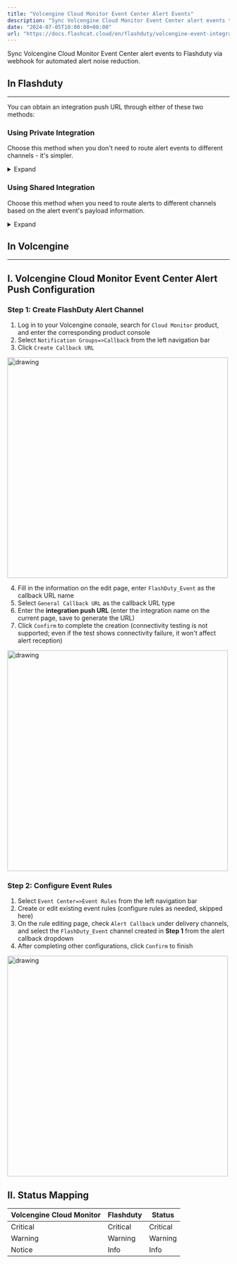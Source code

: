 ```yaml
---
title: "Volcengine Cloud Monitor Event Center Alert Events"
description: "Sync Volcengine Cloud Monitor Event Center alert events to Flashduty via webhook for automated alert noise reduction"
date: "2024-07-05T10:00:00+08:00"
url: "https://docs.flashcat.cloud/en/flashduty/volcengine-event-integration-guide"
---
```


Sync Volcengine Cloud Monitor Event Center alert events to Flashduty via webhook for automated alert noise reduction.

<div class="hide">

## In Flashduty
---
You can obtain an integration push URL through either of these two methods:

### Using Private Integration

Choose this method when you don't need to route alert events to different channels - it's simpler.

<details>
  <summary>Expand</summary>
  
  1. Go to the Flashduty console, select **Channel**, and enter a channel's details page
  2. Select the **Integration** tab, click **Add Integration** to enter the integration page
  3. Choose **Volcengine CM Event** integration and click **Save** to generate a card
  4. Click the generated card to view the **push URL**, copy it for later use, and you're done
  
</details>

### Using Shared Integration

Choose this method when you need to route alerts to different channels based on the alert event's payload information.

<details>
  <summary>Expand</summary>
  
  1. Go to the Flashduty console, select **Integration Center=>Alert Events** to enter the integration selection page
  2. Select **Volcengine CM Metrics** integration:
        - **Integration Name**: Define a name for this integration
  3. Click **Save** and copy the newly generated **push URL** for later use
  4. Click **Create Route** to configure routing rules for the integration. You can match different alerts to different channels based on conditions, or set a default channel as a fallback, and adjust as needed later
  5. Done
    
</details>
</div>

## In Volcengine
---

<div class="md-block">

## I. Volcengine Cloud Monitor Event Center Alert Push Configuration

### Step 1: Create FlashDuty Alert Channel
1. Log in to your Volcengine console, search for `Cloud Monitor` product, and enter the corresponding product console
2. Select `Notification Groups=>Callback` from the left navigation bar
3. Click `Create Callback URL`

<img src="https://download.flashcat.cloud/flashduty/doc/en/volcengine/event-1.png" alt="drawing" width="500"/>

4. Fill in the information on the edit page, enter `FlashDuty_Event` as the callback URL name
5. Select `General Callback URL` as the callback URL type
6. Enter the **integration push URL** (enter the integration name on the current page, save to generate the URL)
7. Click `Confirm` to complete the creation (connectivity testing is not supported; even if the test shows connectivity failure, it won't affect alert reception)

<img src="https://download.flashcat.cloud/flashduty/doc/en/volcengine/event-2.png" alt="drawing" width="500"/>

### Step 2: Configure Event Rules

1. Select `Event Center=>Event Rules` from the left navigation bar
2. Create or edit existing event rules (configure rules as needed, skipped here)
3. On the rule editing page, check `Alert Callback` under delivery channels, and select the `FlashDuty_Event` channel created in **Step 1** from the alert callback dropdown
4. After completing other configurations, click `Confirm` to finish

<img src="https://download.flashcat.cloud/flashduty/doc/en/volcengine/metric-3.png" alt="drawing" width="500"/>

## II. Status Mapping

<div class="md-block">
  
|Volcengine Cloud Monitor|Flashduty|Status|
|---|---|---|
|Critical|Critical|Critical|
|Warning|Warning|Warning|
|Notice|Info|Info|

</div>
